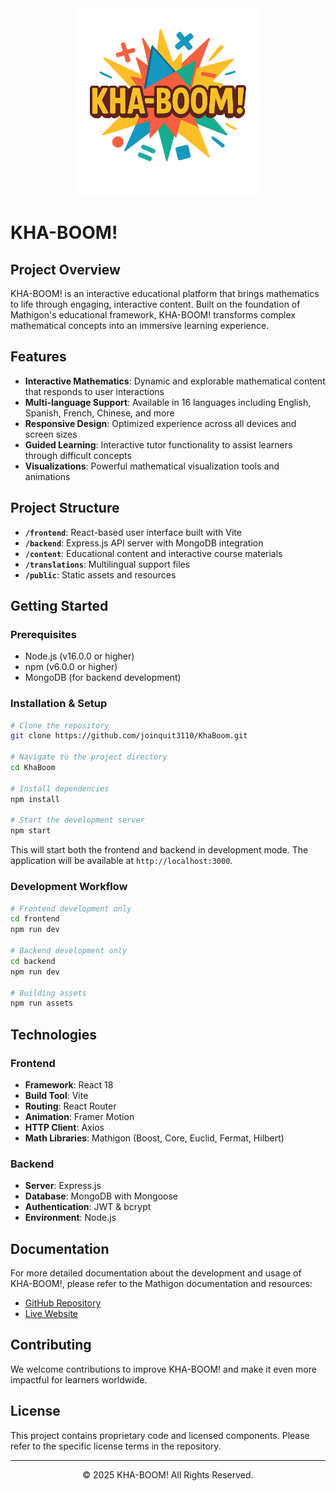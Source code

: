<div align="center">
  <img src="frontend/public/logo.png" alt="KHA-BOOM! Logo" width="300">
</div>

# KHA-BOOM!

## Project Overview
KHA-BOOM! is an interactive educational platform that brings mathematics to life through engaging, interactive content. Built on the foundation of Mathigon's educational framework, KHA-BOOM! transforms complex mathematical concepts into an immersive learning experience.

## Features

- **Interactive Mathematics**: Dynamic and explorable mathematical content that responds to user interactions
- **Multi-language Support**: Available in 16 languages including English, Spanish, French, Chinese, and more
- **Responsive Design**: Optimized experience across all devices and screen sizes
- **Guided Learning**: Interactive tutor functionality to assist learners through difficult concepts
- **Visualizations**: Powerful mathematical visualization tools and animations

## Project Structure

- **`/frontend`**: React-based user interface built with Vite
- **`/backend`**: Express.js API server with MongoDB integration
- **`/content`**: Educational content and interactive course materials
- **`/translations`**: Multilingual support files
- **`/public`**: Static assets and resources

## Getting Started

### Prerequisites

- Node.js (v16.0.0 or higher)
- npm (v6.0.0 or higher)
- MongoDB (for backend development)

### Installation & Setup

```bash
# Clone the repository
git clone https://github.com/joinquit3110/KhaBoom.git

# Navigate to the project directory
cd KhaBoom

# Install dependencies
npm install

# Start the development server
npm start
```

This will start both the frontend and backend in development mode. The application will be available at `http://localhost:3000`.

### Development Workflow

```bash
# Frontend development only
cd frontend
npm run dev

# Backend development only
cd backend
npm run dev

# Building assets
npm run assets
```

## Technologies

### Frontend
- **Framework**: React 18
- **Build Tool**: Vite
- **Routing**: React Router
- **Animation**: Framer Motion
- **HTTP Client**: Axios
- **Math Libraries**: Mathigon (Boost, Core, Euclid, Fermat, Hilbert)

### Backend
- **Server**: Express.js
- **Database**: MongoDB with Mongoose
- **Authentication**: JWT & bcrypt
- **Environment**: Node.js

## Documentation

For more detailed documentation about the development and usage of KHA-BOOM!, please refer to the Mathigon documentation and resources:

- [GitHub Repository](https://github.com/mathigon/textbooks)
- [Live Website](https://mathigon.org/courses)

## Contributing

We welcome contributions to improve KHA-BOOM! and make it even more impactful for learners worldwide.

## License

This project contains proprietary code and licensed components. Please refer to the specific license terms in the repository.

---

<div align="center">
  <p>© 2025 KHA-BOOM! All Rights Reserved.</p>
</div>
